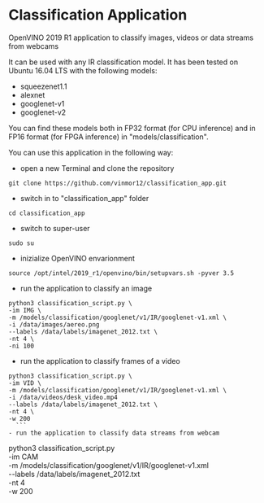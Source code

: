 # Classification Application

OpenVINO 2019 R1 application to classify images, videos or data streams from webcams

It can be used with any IR classification model.
It has been tested on Ubuntu 16.04 LTS with the following models:
  - squeezenet1.1
  - alexnet
  - googlenet-v1
  - googlenet-v2

You can find these models both in FP32 format (for CPU inference) and in FP16 format (for FPGA inference) in "models/classification".

You can use this application in the following way:
  - open a new Terminal and clone the repository
  ```
  git clone https://github.com/vinmor12/classification_app.git
  ```
  - switch in to "classification_app" folder
  ```
  cd classification_app
  ```
  - switch to super-user
  ```
  sudo su
  ```
  - inizialize OpenVINO envarionment
  ```
  source /opt/intel/2019_r1/openvino/bin/setupvars.sh -pyver 3.5
  ```
  - run the application to classify an image
  ```
  python3 classification_script.py \
  -im IMG \
  -m /models/classification/googlenet/v1/IR/googlenet-v1.xml \
  -i /data/images/aereo.png
  --labels /data/labels/imagenet_2012.txt \
  -nt 4 \
  -ni 100
  ```
  - run the application to classify frames of a video
  ```
  python3 classification_script.py \
  -im VID \
  -m /models/classification/googlenet/v1/IR/googlenet-v1.xml \
  -i /data/videos/desk_video.mp4
  --labels /data/labels/imagenet_2012.txt \
  -nt 4 \
  -w 200
    ```
  - run the application to classify data streams from webcam
  ```
  python3 classification_script.py \
  -im CAM \
  -m /models/classification/googlenet/v1/IR/googlenet-v1.xml \
  --labels /data/labels/imagenet_2012.txt \
  -nt 4 \
  -w 200
  ```

